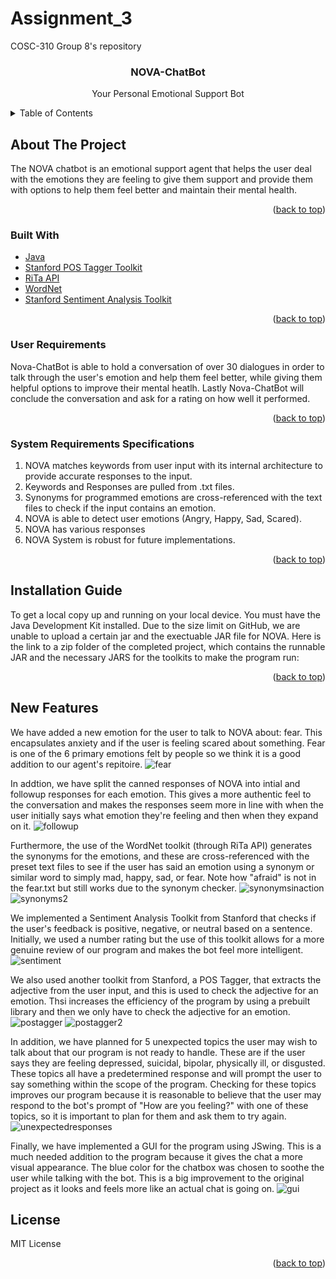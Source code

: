 # Assignment_3
COSC-310 Group 8's repository


<!--  PROJECT TITLE -->

<div align="center">
<h3 align="center">NOVA-ChatBot</h3>
  <p align="center">Your Personal Emotional Support Bot</p>
</div>

<!--  TABLE OF CONTENTS -->

<details>
  <summary>Table of Contents</summary>
  <ol>
    <li>
      <a href="#about-the-project">About The Project</a>
      <ul>
        <li><a href="#built-with">Built With</a></li>
        <li><a href="#user-requirements">User Requirements</a></li>
        <li><a href="#system-requirements">System Requirements Specifications</a></li>
      </ul>
    </li>
    <li>
      <a href="#Installation Guide">Installation Guide</a>
    </li>
    <li>
      <a href="#New Features">New Features</a>
    </li>
    <li><a href="#license">License</a></li>
  </ol>
</details>


<!-- ABOUT THE PROJECT -->
## About The Project

The NOVA chatbot is an emotional support agent that helps the user deal with the emotions they are feeling to give them support and provide them with options to  help them feel better and maintain their mental health. 


<p align="right">(<a href="#top">back to top</a>)</p>



### Built With

* [Java](https://www.java.com/en/)
* [Stanford POS Tagger Toolkit](https://nlp.stanford.edu/software/tagger.shtml)
* [RiTa API](https://rednoise.org/rita/)
* [WordNet](https://wordnet.princeton.edu/)
* [Stanford Sentiment Analysis Toolkit](https://nlp.stanford.edu/sentiment/)

<p align="right">(<a href="#top">back to top</a>)</p>


### User Requirements

Nova-ChatBot is able to hold a conversation of over 30 dialogues in order to talk through the user's emotion and help them feel better, while giving them helpful options to improve their mental heatlh. Lastly Nova-ChatBot will conclude the conversation and ask for a rating on how well it performed. 

<p align="right">(<a href="#top">back to top</a>)</p>

### System Requirements Specifications

1. NOVA matches keywords from user input with its internal architecture to provide accurate responses to the input. 
2. Keywords and Responses are pulled from .txt files. 
3. Synonyms for programmed emotions are cross-referenced with the text files to check if the input contains an emotion.
4. NOVA is able to detect user emotions (Angry, Happy, Sad, Scared).
5. NOVA has various responses 
6. NOVA System is robust for future implementations. 

<p align="right">(<a href="#top">back to top</a>)</p>


<!-- INSTALLATION GUIDE -->

## Installation Guide

To get a local copy up and running on your local device. You must have the Java Development Kit installed. Due to the size limit on GitHub, we are unable to upload a certain jar and the exectuable JAR file for NOVA. Here is the link to a zip folder of the completed project, which contains the runnable JAR and the necessary JARS for the toolkits to make the program run: 

<p align="right">(<a href="#top">back to top</a>)</p>

<!-- NEW FEATURES -->

## New Features

We have added a new emotion for the user to talk to NOVA about: fear. This encapsulates anxiety and if the user is feeling scared about something. Fear is one of the 6 primary emotions felt by people so we think it is a good addition to our agent's repitoire. 
![fear](./novafear.png)

In addtion, we have split the canned responses of NOVA into intial and followup responses for each emotion. This gives a more authentic feel to the conversation and makes the responses seem more in line with when the user initially says what emotion they're feeling and then when they expand on it.
![followup](./novafollowup.png)

Furthermore, the use of the WordNet toolkit (through RiTa API) generates the synonyms for the emotions, and these are cross-referenced with the preset text files to see if the user has said an emotion using a synonym or similar word to simply mad, happy, sad, or fear. Note how "afraid" is not in the fear.txt but still works due to the synonym checker.
![synonymsinaction](./synonymsinaction.png)
![synonyms2](./synonymchecker.png)


We implemented a Sentiment Analysis Toolkit from Stanford that checks if the user's feedback is positive, negative, or neutral based on a sentence. Initially, we used a number rating but the use of this toolkit allows for a more genuine review of our program and makes the bot feel more intelligent. 
![sentiment](./novarating.png)

We also used another toolkit from Stanford, a POS Tagger, that extracts the adjective from the user input, and this is used to check the adjective for an emotion. Thsi increases the efficiency of the program by using a prebuilt library and then we only have to check the adjective for an emotion.
![postagger](postagger.png)
![postagger2](postaggerinaction.png)

In addition, we have planned for 5 unexpected topics the user may wish to talk about that our program is not ready to handle. These are if the user says they are feeling depressed, suicidal, bipolar, physically ill, or disgusted. These topics all have a predetermined response and will prompt the user to say something within the scope of the program. Checking for these topics improves our program because it is reasonable to believe that the user may respond to the bot's prompt of "How are you feeling?" with one of these topics, so it is important to plan for them and ask them to try again. 
![unexpectedresponses](./novaunexpectedtopics.png)

Finally, we have implemented a GUI for the program using JSwing. This is a much needed addition to the program because it gives the chat a more visual appearance. The blue color for the chatbox was chosen to soothe the user while talking with the bot. This is a big improvement to the original project as it looks and feels more like an actual chat is going on. 
![gui](./novagui.png)


<!-- LICENSE -->

## License

MIT License 

<p align="right">(<a href="#top">back to top</a>)</p>








